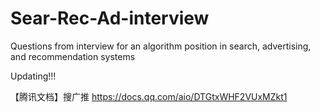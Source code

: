 # Sear-Rec-Ad-interview
Questions from interview for an algorithm position in search, advertising, and recommendation systems

Updating!!!

【腾讯文档】搜广推
https://docs.qq.com/aio/DTGtxWHF2VUxMZkt1
